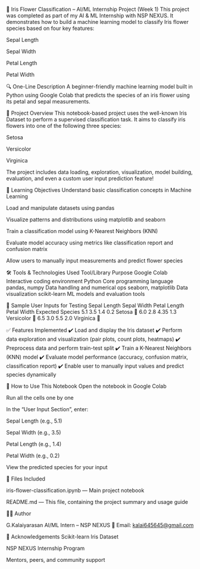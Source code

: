 🌼 Iris Flower Classification – AI/ML Internship Project (Week 1)
This project was completed as part of my AI & ML Internship with NSP NEXUS.
It demonstrates how to build a machine learning model to classify Iris flower species based on four key features:

Sepal Length

Sepal Width

Petal Length

Petal Width

🔍 One-Line Description
A beginner-friendly machine learning model built in Python using Google Colab that predicts the species of an iris flower using its petal and sepal measurements.

📌 Project Overview
This notebook-based project uses the well-known Iris Dataset to perform a supervised classification task.
It aims to classify iris flowers into one of the following three species:

Setosa

Versicolor

Virginica

The project includes data loading, exploration, visualization, model building, evaluation, and even a custom user input prediction feature!

🎯 Learning Objectives
Understand basic classification concepts in Machine Learning

Load and manipulate datasets using pandas

Visualize patterns and distributions using matplotlib and seaborn

Train a classification model using K-Nearest Neighbors (KNN)

Evaluate model accuracy using metrics like classification report and confusion matrix

Allow users to manually input measurements and predict flower species

🛠️ Tools & Technologies Used
Tool/Library	Purpose
Google Colab	Interactive coding environment
Python	Core programming language
pandas, numpy	Data handling and numerical ops
seaborn, matplotlib	Data visualization
scikit-learn	ML models and evaluation tools

🧪 Sample User Inputs for Testing
Sepal Length	Sepal Width	Petal Length	Petal Width	Expected Species
5.1	3.5	1.4	0.2	Setosa 🌸
6.0	2.8	4.35	1.3	Versicolor 🌿
6.5	3.0	5.5	2.0	Virginica 🌺

✅ Features Implemented
✔️ Load and display the Iris dataset
✔️ Perform data exploration and visualization (pair plots, count plots, heatmaps)
✔️ Preprocess data and perform train-test split
✔️ Train a K-Nearest Neighbors (KNN) model
✔️ Evaluate model performance (accuracy, confusion matrix, classification report)
✔️ Enable user to manually input values and predict species dynamically

📎 How to Use This Notebook
Open the notebook in Google Colab

Run all the cells one by one

In the “User Input Section”, enter:

Sepal Length (e.g., 5.1)

Sepal Width (e.g., 3.5)

Petal Length (e.g., 1.4)

Petal Width (e.g., 0.2)

View the predicted species for your input

📁 Files Included

iris-flower-classification.ipynb — Main project notebook

README.md — This file, containing the project summary and usage guide

🙋‍♂️ Author

G.Kalaiyarasan
AI/ML Intern – NSP NEXUS
📧 Email: kalai645645@gmail.com

🙌 Acknowledgements
Scikit-learn Iris Dataset

NSP NEXUS Internship Program

Mentors, peers, and community support
